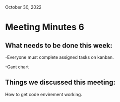 October 30, 2022

# Meeting Minutes 6

## What needs to be done this week:

-Everyone must complete assigned tasks on kanban.

-Gant chart

## Things we discussed this meeting:

How to get code envirement working.
